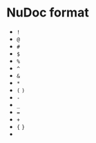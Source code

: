 # NuDoc format

- `!`
- `@`
- `#`
- `$`
- `%`
- `^`
- `&`
- `*`
- `(` `)`
- `-`
- `_`
- `=`
- `+`
- `{` `}`
- 